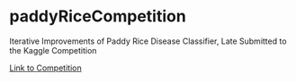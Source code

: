 # paddyRiceCompetition
Iterative Improvements of Paddy Rice Disease Classifier, Late Submitted to the Kaggle Competition

[Link to Competition](https://www.kaggle.com/competitions/paddy-disease-classification/leaderboard)

